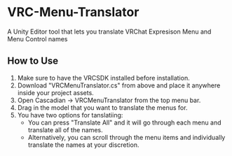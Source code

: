 # VRC-Menu-Translator
A Unity Editor tool that lets you translate VRChat Expresison Menu and Menu Control names

## How to Use
1. Make sure to have the VRCSDK installed before installation.
2. Download "VRCMenuTranslator.cs" from above and place it anywhere inside your project assets.
3. Open Cascadian -> VRCMenuTranslator from the top menu bar.
4. Drag in the model that you want to translate the menus for.
5. You have two options for tanslatiing:
    - You can press "Translate All" and it will go through each menu and translate all of the names.
    - Alternatively, you can scroll through the menu items and individually translate the names at your discretion.
